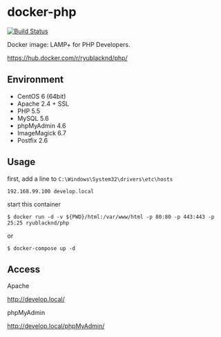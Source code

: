 # docker-php

[![Build Status](https://travis-ci.org/ryu-blacknd/docker-php.svg?branch=master)](https://travis-ci.org/ryu-blacknd/docker-php)

Docker image: LAMP+ for PHP Developers.

https://hub.docker.com/r/ryublacknd/php/

## Environment

* CentOS 6 (64bit)
* Apache 2.4 + SSL
* PHP 5.5
* MySQL 5.6
* phpMyAdmin 4.6
* ImageMagick 6.7
* Postfix 2.6

## Usage

first, add a line to `C:\Windows\System32\drivers\etc\hosts`

```
192.168.99.100 develop.local
```

start this container

```
$ docker run -d -v ${PWD}/html:/var/www/html -p 80:80 -p 443:443 -p 25:25 ryublacknd/php
```

or

```
$ docker-compose up -d
```

## Access

Apache

http://develop.local/

phpMyAdmin

http://develop.local/phpMyAdmin/
